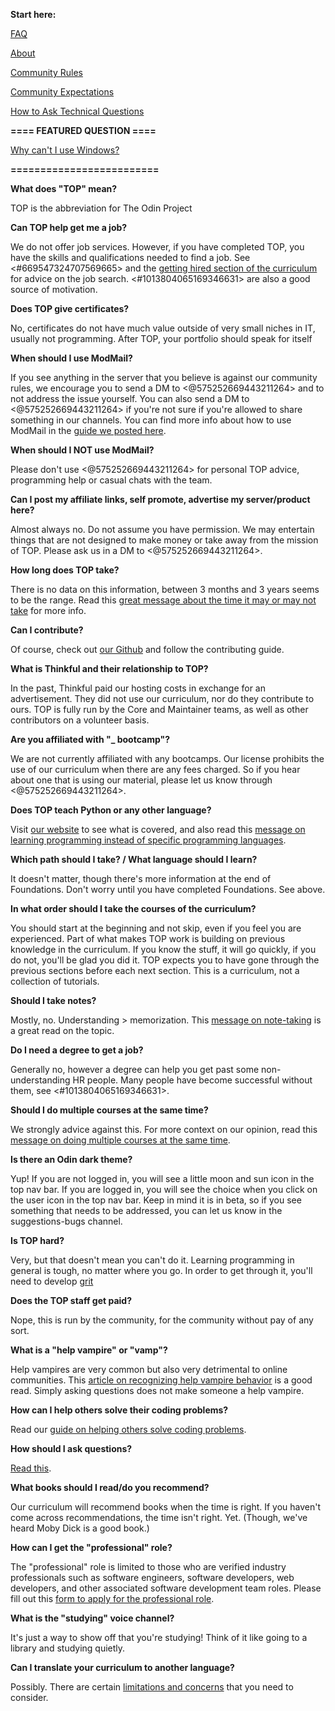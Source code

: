 **Start here:**

[FAQ](https://www.theodinproject.com/faq)

[About](https://www.theodinproject.com/about)

[Community Rules](https://www.theodinproject.com/community_rules)

[Community Expectations](https://www.theodinproject.com/community_expectations)

[How to Ask Technical Questions](https://www.theodinproject.com/how_to_ask)

**==== FEATURED QUESTION ====**

[Why can't I use Windows?](https://discord.com/channels/505093832157691914/690588860085960734/828714982253789215)

**=========================**


**What does "TOP" mean?**

TOP is the abbreviation for The Odin Project

**Can TOP help get me a job?**

We do not offer job services. However, if you have completed TOP, you have the skills and qualifications needed to find a job. See <#669547324707569665> and the [getting hired section of the curriculum](https://www.theodinproject.com/paths/full-stack-javascript/courses/getting-hired) for advice on the job search. <#1013804065169346631> are also a good source of motivation.

**Does TOP give certificates?**

No, certificates do not have much value outside of very small niches in IT, usually not programming. After TOP, your portfolio should speak for itself

**When should I use ModMail?**

If you see anything in the server that you believe is against our community rules, we encourage you to send a DM to <@575252669443211264> and to not address the issue yourself. You can also send a DM to <@575252669443211264> if you're not sure if you're allowed to share something in our channels. You can find more info about how to use ModMail in the [guide we posted here](https://discord.com/channels/505093832157691914/1059513837197459547/1082300847716835341).

**When should I NOT use ModMail?** 

Please don't use <@575252669443211264> for personal TOP advice, programming help or casual chats with the team.

**Can I post my affiliate links, self promote, advertise my server/product here?**

Almost always no. Do not assume you have permission. We may entertain things that are not designed to make money or take away from the mission of TOP. Please ask us in a DM to <@575252669443211264>.

**How long does TOP take?**

There is no data on this information, between 3 months and 3 years seems to be the range. Read this [great message about the time it may or may not take](https://discord.com/channels/505093832157691914/505093832157691916/765633002393829389) for more info.

**Can I contribute?**

Of course, check out [our Github](https://github.com/TheOdinProject) and follow the contributing guide.

**What is Thinkful and their relationship to TOP?**

In the past, Thinkful paid our hosting costs in exchange for an advertisement. They did not use our curriculum, nor do they contribute to ours. TOP is fully run by the Core and Maintainer teams, as well as other contributors on a volunteer basis.

**Are you affiliated with "_ bootcamp"?** 

We are not currently affiliated with any bootcamps. Our license prohibits the use of our curriculum when there are any fees charged. So if you hear about one that is using our material, please let us know through <@575252669443211264>.

**Does TOP teach Python or any other language?**

Visit [our website](https://www.theodinproject.com) to see what is covered, and also read this [message on learning programming instead of specific programming languages](https://discord.com/channels/505093832157691914/505093832157691916/739908597873508454).

**Which path should I take? / What language should I learn?**

It doesn't matter, though there's more information at the end of Foundations. Don't worry until you have completed Foundations. See above.

**In what order should I take the courses of the curriculum?** 

You should start at the beginning and not skip, even if you feel you are experienced. Part of what makes TOP work is building on previous knowledge in the curriculum. If you know the stuff, it will go quickly, if you do not, you'll be glad you did it. TOP expects you to have gone through the previous sections before each next section. This is a curriculum, not a collection of tutorials.

**Should I take notes?** 

Mostly, no. Understanding > memorization. This [message on note-taking](https://discord.com/channels/505093832157691914/505093832157691916/768161823366578176) is a great read on the topic.

**Do I need a degree to get a job?**

Generally no, however a degree can help you get past some non-understanding HR people. Many people have become successful without them, see <#1013804065169346631>.

**Should I do multiple courses at the same time?** 

We strongly advice against this. For more context on our opinion, read this [message on doing multiple courses at the same time](https://discord.com/channels/505093832157691914/505093832157691916/778727680438698055). 

**Is there an Odin dark theme?** 

Yup! If you are not logged in, you will see a little moon and sun icon in the top nav bar. If you are logged in, you will see the choice when you click on the user icon in the top nav bar. Keep in mind it is in beta, so if you see something that needs to be addressed, you can let us know in the suggestions-bugs channel. 

**Is TOP hard?** 

Very, but that doesn't mean you can't do it. Learning programming in general is tough, no matter where you go. In order to get through it, you'll need to develop [grit](https://www.ted.com/talks/angela_lee_duckworth_grit_the_power_of_passion_and_perseverance)

**Does the TOP staff get paid?** 

Nope, this is run by the community, for the community without pay of any sort. 

**What is a "help vampire" or "vamp"?** 

Help vampires are very common but also very detrimental to online communities. This [article on recognizing help vampire behavior](http://slash7.com/2006/12/22/vampires/) is a good read. Simply asking questions does not make someone a help vampire. 

**How can I help others solve their coding problems?** 

Read our [guide on helping others solve coding problems](https://www.theodinproject.com/paths/foundations/courses/foundations/lessons/join-the-odin-community#how-to-help-others-solve-coding-problems). 

**How should I ask questions?**

[Read this]([https://discord.com/channels/505093832157691914/505093832157691916/853784735292325898](https://www.theodinproject.com/how_to_ask)).

**What books should I read/do you recommend?** 

Our curriculum will recommend books when the time is right. If you haven't come across recommendations, the time isn't right. Yet. (Though, we've heard Moby Dick is a good book.) 

**How can I get the "professional" role?**

The "professional" role is limited to those who are verified industry professionals such as software engineers, software developers, web developers, and other associated software development team roles. Please fill out this [form to apply for the professional role](https://dyno.gg/form/ad2fdb2f).

**What is the "studying" voice channel?** 

It's just a way to show off that you're studying! Think of it like going to a library and studying quietly. 

**Can I translate your curriculum to another language?**

Possibly. There are certain [limitations and concerns](https://github.com/TheOdinProject/blog/wiki/What-about-translations-of-your-curriculum) that you need to consider.
